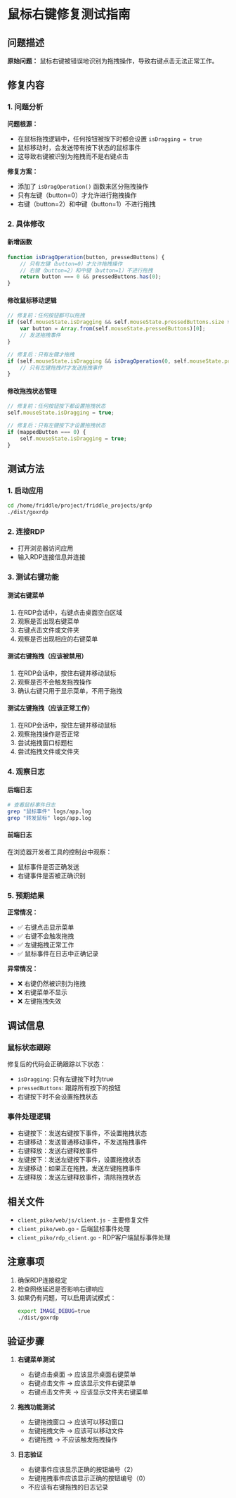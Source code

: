# 鼠标右键修复测试指南

## 问题描述

**原始问题：** 鼠标右键被错误地识别为拖拽操作，导致右键点击无法正常工作。

## 修复内容

### 1. 问题分析

**问题根源：**
- 在鼠标拖拽逻辑中，任何按钮被按下时都会设置 `isDragging = true`
- 鼠标移动时，会发送带有按下状态的鼠标事件
- 这导致右键被识别为拖拽而不是右键点击

**修复方案：**
- 添加了 `isDragOperation()` 函数来区分拖拽操作
- 只有左键（button=0）才允许进行拖拽操作
- 右键（button=2）和中键（button=1）不进行拖拽

### 2. 具体修改

#### 新增函数
```javascript
function isDragOperation(button, pressedButtons) {
    // 只有左键（button=0）才允许拖拽操作
    // 右键（button=2）和中键（button=1）不进行拖拽
    return button === 0 && pressedButtons.has(0);
}
```

#### 修改鼠标移动逻辑
```javascript
// 修复前：任何按钮都可以拖拽
if (self.mouseState.isDragging && self.mouseState.pressedButtons.size > 0) {
    var button = Array.from(self.mouseState.pressedButtons)[0];
    // 发送拖拽事件
}

// 修复后：只有左键才拖拽
if (self.mouseState.isDragging && isDragOperation(0, self.mouseState.pressedButtons)) {
    // 只有左键拖拽时才发送拖拽事件
}
```

#### 修改拖拽状态管理
```javascript
// 修复前：任何按钮按下都设置拖拽状态
self.mouseState.isDragging = true;

// 修复后：只有左键按下才设置拖拽状态
if (mappedButton === 0) {
    self.mouseState.isDragging = true;
}
```

## 测试方法

### 1. 启动应用
```bash
cd /home/friddle/project/friddle_projects/grdp
./dist/goxrdp
```

### 2. 连接RDP
- 打开浏览器访问应用
- 输入RDP连接信息并连接

### 3. 测试右键功能

#### 测试右键菜单
1. 在RDP会话中，右键点击桌面空白区域
2. 观察是否出现右键菜单
3. 右键点击文件或文件夹
4. 观察是否出现相应的右键菜单

#### 测试右键拖拽（应该被禁用）
1. 在RDP会话中，按住右键并移动鼠标
2. 观察是否不会触发拖拽操作
3. 确认右键只用于显示菜单，不用于拖拽

#### 测试左键拖拽（应该正常工作）
1. 在RDP会话中，按住左键并移动鼠标
2. 观察拖拽操作是否正常
3. 尝试拖拽窗口标题栏
4. 尝试拖拽文件或文件夹

### 4. 观察日志

#### 后端日志
```bash
# 查看鼠标事件日志
grep "鼠标事件" logs/app.log
grep "转发鼠标" logs/app.log
```

#### 前端日志
在浏览器开发者工具的控制台中观察：
- 鼠标事件是否正确发送
- 右键事件是否被正确识别

### 5. 预期结果

**正常情况：**
- ✅ 右键点击显示菜单
- ✅ 右键不会触发拖拽
- ✅ 左键拖拽正常工作
- ✅ 鼠标事件在日志中正确记录

**异常情况：**
- ❌ 右键仍然被识别为拖拽
- ❌ 右键菜单不显示
- ❌ 左键拖拽失效

## 调试信息

### 鼠标状态跟踪
修复后的代码会正确跟踪以下状态：
- `isDragging`: 只有左键按下时为true
- `pressedButtons`: 跟踪所有按下的按钮
- 右键按下时不会设置拖拽状态

### 事件处理逻辑
- 右键按下：发送右键按下事件，不设置拖拽状态
- 右键移动：发送普通移动事件，不发送拖拽事件
- 右键释放：发送右键释放事件
- 左键按下：发送左键按下事件，设置拖拽状态
- 左键移动：如果正在拖拽，发送左键拖拽事件
- 左键释放：发送左键释放事件，清除拖拽状态

## 相关文件

- `client_piko/web/js/client.js` - 主要修复文件
- `client_piko/web.go` - 后端鼠标事件处理
- `client_piko/rdp_client.go` - RDP客户端鼠标事件处理

## 注意事项

1. 确保RDP连接稳定
2. 检查网络延迟是否影响右键响应
3. 如果仍有问题，可以启用调试模式：
   ```bash
   export IMAGE_DEBUG=true
   ./dist/goxrdp
   ```

## 验证步骤

1. **右键菜单测试**
   - 右键点击桌面 → 应该显示桌面右键菜单
   - 右键点击文件 → 应该显示文件右键菜单
   - 右键点击文件夹 → 应该显示文件夹右键菜单

2. **拖拽功能测试**
   - 左键拖拽窗口 → 应该可以移动窗口
   - 左键拖拽文件 → 应该可以移动文件
   - 右键拖拽 → 不应该触发拖拽操作

3. **日志验证**
   - 右键事件应该显示正确的按钮编号（2）
   - 左键拖拽事件应该显示正确的按钮编号（0）
   - 不应该有右键拖拽的日志记录 